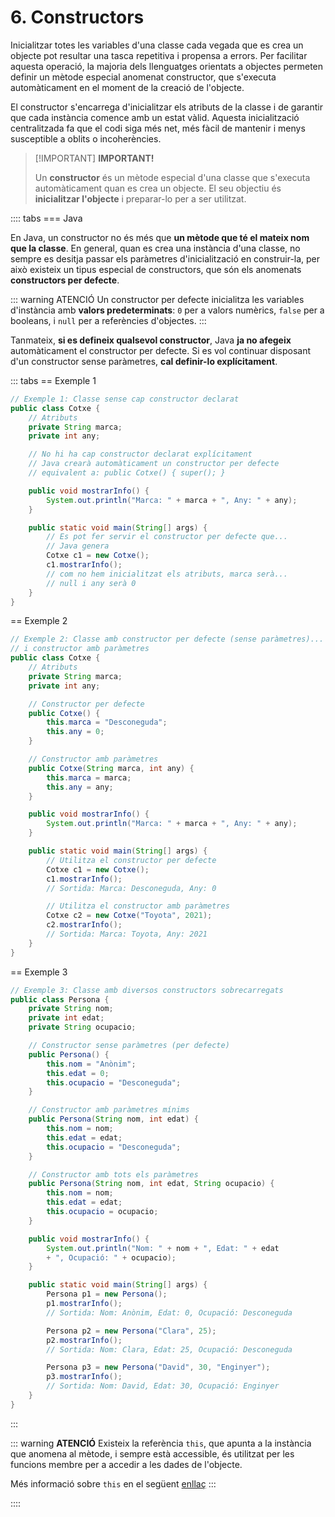 # 6. Constructors

Inicialitzar totes les variables d'una classe cada vegada que es crea un objecte pot resultar una tasca repetitiva i propensa a errors. Per facilitar aquesta operació, la majoria dels llenguatges orientats a objectes permeten definir un mètode especial anomenat constructor, que s'executa automàticament en el moment de la creació de l'objecte.

El constructor s'encarrega d'inicialitzar els atributs de la classe i de garantir que cada instància comence amb un estat vàlid. Aquesta inicialització centralitzada fa que el codi siga més net, més fàcil de mantenir i menys susceptible a oblits o incoherències.

>[!IMPORTANT] <strong>IMPORTANT!</strong>
>
>Un **constructor** és un mètode especial d'una classe que s'executa automàticament quan es crea un objecte. El seu objectiu és **inicialitzar l'objecte** i preparar-lo per a ser utilitzat.

:::: tabs
=== Java

En Java, un constructor no és més que **un mètode que té el mateix nom que la classe**. En general, quan es crea una instància d'una classe, no sempre es desitja passar els paràmetres d'inicialització en construir-la, per això existeix un tipus especial de constructors, que són els anomenats **constructors per defecte**.

::: warning ATENCIÓ
Un constructor per defecte inicialitza les variables d'instància amb **valors predeterminats**: `0` per a valors numèrics, `false` per a booleans, i `null` per a referències d'objectes.
:::

Tanmateix, **si es defineix qualsevol constructor**, Java **ja no afegeix** automàticament el constructor per defecte. Si es vol continuar disposant d'un constructor sense paràmetres, **cal definir-lo explícitament**.

::: tabs
== Exemple 1

```java
// Exemple 1: Classe sense cap constructor declarat
public class Cotxe {
    // Atributs
    private String marca;
    private int any;

    // No hi ha cap constructor declarat explícitament
    // Java crearà automàticament un constructor per defecte
    // equivalent a: public Cotxe() { super(); }

    public void mostrarInfo() {
        System.out.println("Marca: " + marca + ", Any: " + any);
    }

    public static void main(String[] args) {
        // Es pot fer servir el constructor per defecte que...
        // Java genera
        Cotxe c1 = new Cotxe();
        c1.mostrarInfo();  
        // com no hem inicialitzat els atributs, marca serà...
        // null i any serà 0
    }
}
```

== Exemple 2

```java
// Exemple 2: Classe amb constructor per defecte (sense paràmetres)...
// i constructor amb paràmetres
public class Cotxe {
    // Atributs
    private String marca;
    private int any;

    // Constructor per defecte
    public Cotxe() {
        this.marca = "Desconeguda";
        this.any = 0;
    }

    // Constructor amb paràmetres
    public Cotxe(String marca, int any) {
        this.marca = marca;
        this.any = any;
    }

    public void mostrarInfo() {
        System.out.println("Marca: " + marca + ", Any: " + any);
    }

    public static void main(String[] args) {
        // Utilitza el constructor per defecte
        Cotxe c1 = new Cotxe();
        c1.mostrarInfo();  
        // Sortida: Marca: Desconeguda, Any: 0

        // Utilitza el constructor amb paràmetres
        Cotxe c2 = new Cotxe("Toyota", 2021);
        c2.mostrarInfo();  
        // Sortida: Marca: Toyota, Any: 2021
    }
}
```

== Exemple 3

```java
// Exemple 3: Classe amb diversos constructors sobrecarregats
public class Persona {
    private String nom;
    private int edat;
    private String ocupacio;

    // Constructor sense paràmetres (per defecte)
    public Persona() {
        this.nom = "Anònim";
        this.edat = 0;
        this.ocupacio = "Desconeguda";
    }

    // Constructor amb paràmetres mínims
    public Persona(String nom, int edat) {
        this.nom = nom;
        this.edat = edat;
        this.ocupacio = "Desconeguda";
    }

    // Constructor amb tots els paràmetres
    public Persona(String nom, int edat, String ocupacio) {
        this.nom = nom;
        this.edat = edat;
        this.ocupacio = ocupacio;
    }

    public void mostrarInfo() {
        System.out.println("Nom: " + nom + ", Edat: " + edat
        + ", Ocupació: " + ocupacio);
    }

    public static void main(String[] args) {
        Persona p1 = new Persona();
        p1.mostrarInfo();  
        // Sortida: Nom: Anònim, Edat: 0, Ocupació: Desconeguda

        Persona p2 = new Persona("Clara", 25);
        p2.mostrarInfo();  
        // Sortida: Nom: Clara, Edat: 25, Ocupació: Desconeguda

        Persona p3 = new Persona("David", 30, "Enginyer");
        p3.mostrarInfo();  
        // Sortida: Nom: David, Edat: 30, Ocupació: Enginyer
    }
}
```

:::

::: warning **ATENCIÓ**
Existeix la referència `this`, que apunta a la instància que anomena al mètode, i sempre està accessible, és utilitzat per les funcions membre per a accedir a les dades de l'objecte.

Més informació sobre `this` en el següent [enllaç](https://ggpro-java.github.io/UF7/14-add_this.html)
:::

::::
